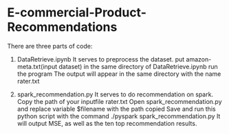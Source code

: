 # E-commercial-Product-Recommendations

There are three parts of code: 

1. DataRetrieve.ipynb
It serves to preprocess the dataset. 
put amazon-meta.txt(input dataset) in the same directory of DataRetrieve.ipynb
run the program
The output will appear in the same directory with the name rater.txt

2. spark_recommendation.py
It serves to do recommendation on spark. 
Copy the path of your inputfile rater.txt
Open spark_recommendation.py and replace variable $filename with the path copied
Save and run this python script with the command ./pyspark spark_recommendation.py
It will output MSE, as well as the ten top recommendation results. 
 
